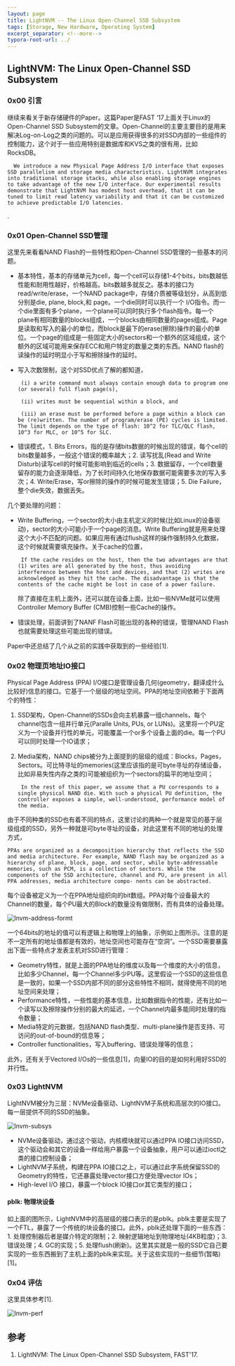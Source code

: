 ```yaml
---
layout: page
title: LightNVM -- The Linux Open-Channel SSD Subsystem
tags: [Storage, New Hardware, Operating System]
excerpt_separator: <!--more-->
typora-root-url: ../
---
```


## LightNVM: The Linux Open-Channel SSD Subsystem

### 0x00 引言

  继续来看关于新存储硬件的Paper。这篇Paper是FAST ‘17上面关于Linux的Open-Channel SSD Subsystem的文章。Open-Channel的主要主要目的是用来解决Log-on-Log之类的问题的。可以是应用获得很多的对SSD内部的一些组件的控制能力，这个对于一些应用特别是数据库和KVS之类的很有用，比如RocksDB。

```
  We introduce a new Physical Page Address I/O interface that exposes SSD parallelism and storage media characteristics. LightNVM integrates into traditional storage stacks, while also enabling storage engines to take advantage of the new I/O interface. Our experimental results demonstrate that LightNVM has modest host overhead, that it can be tuned to limit read latency variability and that it can be customized to achieve predictable I/O latencies.
```

.

### 0x01 Open-Channel SSD管理

  这里先来看看NAND Flash的一些特性和Open-Channel SSD管理的一些基本的问题。

* 基本特性，基本的存储单元为cell，每一个cell可以存储1-4个bits，bits数越低性能和耐用性越好，价格越高。bits数越多就反之。基本的接口为read/write/erase，一个NAND package中，存储介质被等级划分，从高到低分别是die, plane, block,和 page。一个die同时可以执行一个 I/O指令。而一个die里面有多个plane，一个plane可以同时执行多个flash指令。每一个plane有相同数量的blocks组成，一个blocks由相同数量的pages组成。Page是读取和写入的最小的单位，而block是最下的erase(擦除)操作的最小的单位。一个page的组成是一些固定大小的sectors和一个额外的区域组成，这个额外的区域可能用来保存ECC和用户特定的数量之类的东西。NAND flash的读操作的延时明显小于写和擦除操作的延时。

* 写入次数限制，这个对SSD优点了解的都知道，

  ```
   (i) a write command must always contain enough data to program one (or several) full flash page(s), 
   
   (ii) writes must be sequential within a block, and 
   
   (iii) an erase must be performed before a page within a block can be (re)written. The number of program/erase (PE) cycles is limited. The limit depends on the type of flash: 10^2 for TLC/QLC flash, 10^3 for MLC, or 10^5 for SLC.
  ```

* 错误模式，1. Bits Errors，指的是存储bits数据的时候出现的错误，每个cell的bits数量越多，一般这个错误的概率越大；2. 读写扰乱(Read and Write Disturb)读写cell的时候可能影响到临近的cells；3. 数据留存，一个cell数量留存的能力会逐渐降低，为了长时间持久化地保存数据可能需要多次的写入多次；4. Write/Erase，写or擦除的操作的时候可能发生错误；5. Die Failure，整个die失效，数据丢失。

几个要处理的问题：

* Write Buffering，一个sector的大小由主机定义的时候(比如Linux的设备驱动)，sector的大小可能小于一个page的消息。Write Buffering就是用来处理这个大小不匹配的问题。如果应用有通过flush这样的操作强制持久化数据，这个时候就需要填充操作。关于cache的位置，

  ```
   If the cache resides on the host, then the two advantages are that (1) writes are all generated by the host, thus avoiding interference between the host and devices, and that (2) writes are acknowledged as they hit the cache. The disadvantage is that the contents of the cache might be lost in case of a power failure.
  ```

  除了直接在主机上面外，还可以就在设备上面，比如一些NVMe就可以使用Controller Memory Buffer (CMB)控制一些Cache的操作。

* 错误处理，前面讲到了NANF Flash可能出现的各种的错误，管理NAND Flash也就需要处理这些可能出现的错误。

Paper中还总结了几个从之前的实践中获取到的一些经验[1].



### 0x02 物理页地址IO接口

   Physical Page Address (PPA) I/O接口是管理设备几何(geometry，翻译成什么比较好)信息的接口。它基于一个层级的地址空间。PPA的地址空间依赖于下面两个的特性：

1. SSD架构，Open-Channel的SSDs会向主机暴露一组channels，每个channel包含一组并行单元(Paralle Units, PUs, or LUNs)。这里将一个PU定义为一个设备并行性的单元，可能覆盖一个or多个设备上面的die。每一个PU可以同时处理一个IO请求；

2. Media架构，NAND chips被分为上面提到的层级的组成：Blocks，Pages，Sectors。可比特寻址的memories(这里应该指的是可byte寻址的存储设备，比如非易失性内存之类的)可能被组织为一个sectors的扁平的地址空间；

   ```
    In the rest of this paper, we assume that a PU corresponds to a single physical NAND die. With such a physical PU definition, the controller exposes a simple, well-understood, performance model of the media.
   ```

由于不同种类的SSD也有着不同的特点，这里讨论的两种一个就是常见的基于层级组成的SSD，另外一种就是可byte寻址的设备，对此这里有不同的地址的处理方式，

```
PPAs are organized as a decomposition hierarchy that reflects the SSD and media architecture. For example, NAND flash may be organized as a hierarchy of plane, block, page, and sector, while byte-addressable memories, such as PCM, is a collection of sectors. While the components of the SSD architecture, channel and PU, are present in all PPA addresses, media architecture compo- nents can be abstracted.
```

每个设备被定义为一个在PPA地址组织向的bit数组。PPA对每个设备最大的Channel的数量，每个PU最大的Block的数量没有做限制，而有具体的设备处理。

![lnvm-address-formt](/assets/img/lnvm-address-formt.png)

  一个64bits的地址的值可以有逻辑上和物理上的抽象，示例如上图所示。注意的是不一定所有的地址值都是有效的，地址空间也可能存在“空洞”。一个SSD需要暴露出下面一些特点才发表主机对SSD进行管理：

* Geometry特性，就是上面的PPA地址的维度以及每一个维度的大小的信息，比如多少Channel，每一个Channel多少PU等。这里假设一个SSD的这些信息是一致的，如果一个SSD内部不同的部分这些特性不相同，就得使用不同的地址空间来处理；
* Performance特性，一些性能的基本信息，比如数据指令的性能，还有比如一个读写以及擦除操作分别的最大的延迟，一个Channel内最多能同时处理的指令数量；
* Media特定的元数据，包括NAND flash类型、multi-plane操作是否支持、可访问的out-of-bound的信息等；
* Controller functionalities，写入buffering、错误处理等的信息；

此外，还有关于Vectored I/Os的一些信息[1]，向量IO的目的是如何利用好SSD的并行性。



### 0x03 LightNVM

LightNVM被分为三层：NVMe设备驱动、LightNVM子系统和高层次的IO接口。每一层提供不同的SSD的抽象。  

![lnvm-subsys](/assets/img/lnvm-subsys.png)

* NVMe设备驱动，通过这个驱动，内核模块就可以通过PPA IO接口访问SSD，这个驱动会和其它的设备一样给用户暴露一个设备抽象，用户可以通过ioctl之类的接口控制设备；
* LightNVM子系统，构建在PPA IO接口之上，可以通过此字系统保留SSD的Geometry的特性，它还暴露处理vector接口方便处理vector IOs；
* High-level I/O 接口，暴露一个block IO接口or其它类型的接口；

#### pblk: 物理块设备

  如上面的图所示，LightNVM中的高层级的接口表示的是pblk。pblk主要是实现了一个FTL，暴露了一个传统的块设备的接口。此外，pblk还处理下面的一些东西：1. 处理控制器后者是媒介特定的限制；2. 映射逻辑地址到物理地址(4KB粒度)；3. 错误处理；4. GC的实现；5. 处理flush(刷新)。这里其实就是一般的SSD它自己要实现的一些东西搬到了主机上面的pblk来实现。关于这些实现的一些细节(暂略)[1]。



### 0x04 评估

 这里具体参考[1].

![lnvm-perf](/assets/img/lnvm-perf.png)

## 参考

1. LightNVM: The Linux Open-Channel SSD Subsystem, FAST'17.